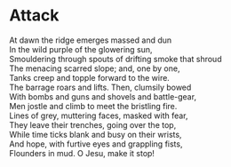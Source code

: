 # Attack 

At dawn the ridge emerges massed and dun  
In the wild purple of the glowering sun,  
Smouldering through spouts of drifting smoke that shroud  
The menacing scarred slope; and, one by one,  
Tanks creep and topple forward to the wire.  
The barrage roars and lifts. Then, clumsily bowed  
With bombs and guns and shovels and battle-gear,  
Men jostle and climb to meet the bristling fire.  
Lines of grey, muttering faces, masked with fear,  
They leave their trenches, going over the top,  
While time ticks blank and busy on their wrists,  
And hope, with furtive eyes and grappling fists,  
Flounders in mud. O Jesu, make it stop!  
